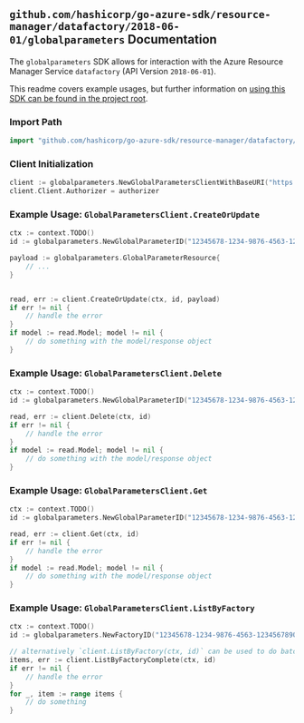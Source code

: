 
## `github.com/hashicorp/go-azure-sdk/resource-manager/datafactory/2018-06-01/globalparameters` Documentation

The `globalparameters` SDK allows for interaction with the Azure Resource Manager Service `datafactory` (API Version `2018-06-01`).

This readme covers example usages, but further information on [using this SDK can be found in the project root](https://github.com/hashicorp/go-azure-sdk/tree/main/docs).

### Import Path

```go
import "github.com/hashicorp/go-azure-sdk/resource-manager/datafactory/2018-06-01/globalparameters"
```


### Client Initialization

```go
client := globalparameters.NewGlobalParametersClientWithBaseURI("https://management.azure.com")
client.Client.Authorizer = authorizer
```


### Example Usage: `GlobalParametersClient.CreateOrUpdate`

```go
ctx := context.TODO()
id := globalparameters.NewGlobalParameterID("12345678-1234-9876-4563-123456789012", "example-resource-group", "factoryValue", "globalParameterValue")

payload := globalparameters.GlobalParameterResource{
	// ...
}


read, err := client.CreateOrUpdate(ctx, id, payload)
if err != nil {
	// handle the error
}
if model := read.Model; model != nil {
	// do something with the model/response object
}
```


### Example Usage: `GlobalParametersClient.Delete`

```go
ctx := context.TODO()
id := globalparameters.NewGlobalParameterID("12345678-1234-9876-4563-123456789012", "example-resource-group", "factoryValue", "globalParameterValue")

read, err := client.Delete(ctx, id)
if err != nil {
	// handle the error
}
if model := read.Model; model != nil {
	// do something with the model/response object
}
```


### Example Usage: `GlobalParametersClient.Get`

```go
ctx := context.TODO()
id := globalparameters.NewGlobalParameterID("12345678-1234-9876-4563-123456789012", "example-resource-group", "factoryValue", "globalParameterValue")

read, err := client.Get(ctx, id)
if err != nil {
	// handle the error
}
if model := read.Model; model != nil {
	// do something with the model/response object
}
```


### Example Usage: `GlobalParametersClient.ListByFactory`

```go
ctx := context.TODO()
id := globalparameters.NewFactoryID("12345678-1234-9876-4563-123456789012", "example-resource-group", "factoryValue")

// alternatively `client.ListByFactory(ctx, id)` can be used to do batched pagination
items, err := client.ListByFactoryComplete(ctx, id)
if err != nil {
	// handle the error
}
for _, item := range items {
	// do something
}
```
